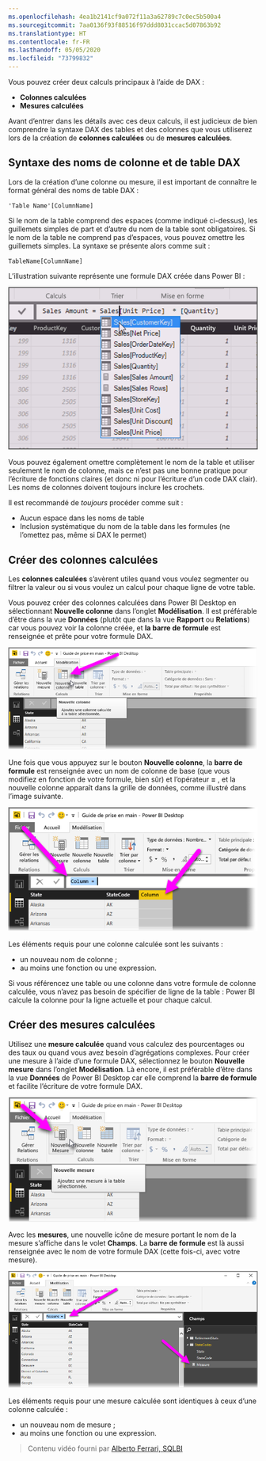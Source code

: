 ```yaml
---
ms.openlocfilehash: 4ea1b2141cf9a072f11a3a62789c7c0ec5b500a4
ms.sourcegitcommit: 7aa0136f93f88516f97ddd8031ccac5d07863b92
ms.translationtype: HT
ms.contentlocale: fr-FR
ms.lasthandoff: 05/05/2020
ms.locfileid: "73799832"
---
```

Vous pouvez créer deux calculs principaux à l’aide de DAX :

* **Colonnes calculées**
* **Mesures calculées**

Avant d’entrer dans les détails avec ces deux calculs, il est judicieux de bien comprendre la syntaxe DAX des tables et des colonnes que vous utiliserez lors de la création de **colonnes calculées** ou de **mesures calculées**.

## <a name="dax-table-and-column-name-syntax"></a>Syntaxe des noms de colonne et de table DAX
Lors de la création d’une colonne ou mesure, il est important de connaître le format général des noms de table DAX :

    'Table Name'[ColumnName]

Si le nom de la table comprend des espaces (comme indiqué ci-dessus), les guillemets simples de part et d’autre du nom de la table sont obligatoires. Si le nom de la table ne comprend pas d’espaces, vous pouvez omettre les guillemets simples. La syntaxe se présente alors comme suit :

    TableName[ColumnName]

L’illustration suivante représente une formule DAX créée dans Power BI :

![](media/7-2-dax-calculation-types/dax-calc-types_1.png)

Vous pouvez également omettre complètement le nom de la table et utiliser seulement le nom de colonne, mais ce n’est pas une bonne pratique pour l’écriture de fonctions claires (et donc ni pour l’écriture d’un code DAX clair). Les noms de colonnes doivent toujours inclure les crochets.

Il est recommandé de *toujours* procéder comme suit :

* Aucun espace dans les noms de table
* Inclusion systématique du nom de la table dans les formules (ne l’omettez pas, même si DAX le permet)

## <a name="creating-calculated-columns"></a>Créer des colonnes calculées
Les **colonnes calculées** s’avèrent utiles quand vous voulez segmenter ou filtrer la valeur ou si vous voulez un calcul pour chaque ligne de votre table.

Vous pouvez créer des colonnes calculées dans Power BI Desktop en sélectionnant **Nouvelle colonne** dans l’onglet **Modélisation**. Il est préférable d’être dans la vue **Données** (plutôt que dans la vue **Rapport** ou **Relations**) car vous pouvez voir la colonne créée, et **la barre de formule** est renseignée et prête pour votre formule DAX.

![](media/7-2-dax-calculation-types/dax-calc-types_2a.png)

Une fois que vous appuyez sur le bouton **Nouvelle colonne**, la **barre de formule** est renseignée avec un nom de colonne de base (que vous modifiez en fonction de votre formule, bien sûr) et l’opérateur **=** , et la nouvelle colonne apparaît dans la grille de données, comme illustré dans l’image suivante.

![](media/7-2-dax-calculation-types/dax-calc-types_3.png)

Les éléments requis pour une colonne calculée sont les suivants :

* un nouveau nom de colonne ;
* au moins une fonction ou une expression.

Si vous référencez une table ou une colonne dans votre formule de colonne calculée, vous n’avez pas besoin de spécifier de ligne de la table : Power BI calcule la colonne pour la ligne actuelle et pour chaque calcul.

## <a name="creating-calculated-measures"></a>Créer des mesures calculées
Utilisez une **mesure calculée** quand vous calculez des pourcentages ou des taux ou quand vous avez besoin d’agrégations complexes. Pour créer une mesure à l’aide d’une formule DAX, sélectionnez le bouton **Nouvelle mesure** dans l’onglet **Modélisation**. Là encore, il est préférable d’être dans la vue **Données** de Power BI Desktop car elle comprend la **barre de formule** et facilite l’écriture de votre formule DAX.

![](media/7-2-dax-calculation-types/dax-calc-types_4.png)

Avec les **mesures**, une nouvelle icône de mesure portant le nom de la mesure s’affiche dans le volet **Champs**. La **barre de formule** est là aussi renseignée avec le nom de votre formule DAX (cette fois-ci, avec votre mesure).

![](media/7-2-dax-calculation-types/dax-calc-types_5.png)

Les éléments requis pour une mesure calculée sont identiques à ceux d’une colonne calculée :

* un nouveau nom de mesure ;
* au moins une fonction ou une expression.

> Contenu vidéo fourni par [Alberto Ferrari, SQLBI](https://www.sqlbi.com/learning-dax)
> 
> 

